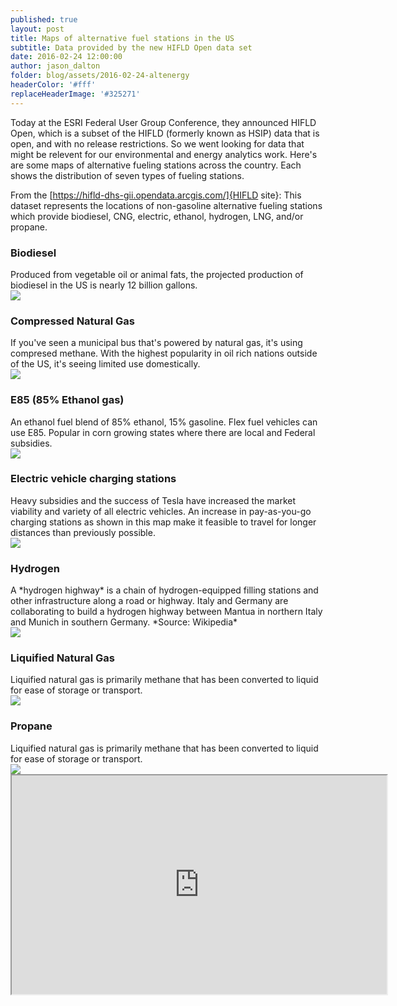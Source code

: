 ```yaml
---
published: true
layout: post
title: Maps of alternative fuel stations in the US 
subtitle: Data provided by the new HIFLD Open data set
date: 2016-02-24 12:00:00
author: jason_dalton
folder: blog/assets/2016-02-24-altenergy
headerColor: '#fff'
replaceHeaderImage: '#325271'
---
```


Today at the ESRI Federal User Group Conference, they announced HIFLD Open, which is a subset of the HIFLD (formerly known as HSIP) data that is open, and with no release restrictions.  So we went looking for data that might be relevent for our environmental and energy analytics work.  Here's are some maps of alternative fueling stations across the country. <!--more--> Each shows the distribution of seven types of fueling stations.  

From the [https://hifld-dhs-gii.opendata.arcgis.com/]{HIFLD site}:
This dataset represents the locations of non-gasoline alternative fueling stations which provide biodiesel, CNG, electric, ethanol, hydrogen, LNG, and/or propane.


### Biodiesel
<div class="flexItem col-md-3">
Produced from vegetable oil or animal fats, the projected production of biodiesel in the US is nearly 12 billion gallons.
</div>
<div class="flexItem col-md-9">
<img class="img-responsive sarcatImg" src="{{site.baseurl}}/{{page.folder}}/BD.png"> 
</div>


### Compressed Natural Gas
<div class="flexItem col-md-3">
If you've seen a municipal bus that's powered by natural gas, it's using compresed methane.  With the highest popularity in oil rich nations outside of the US, it's seeing limited use domestically.
</div>
<div class="flexItem col-md-9">
<img class="img-responsive sarcatImg" src="{{site.baseurl}}/{{page.folder}}/CNG.png"> 
</div>


### E85 (85% Ethanol gas)
<div class="flexItem col-md-3">
An ethanol fuel blend of 85% ethanol, 15% gasoline.  Flex fuel vehicles can use E85.  Popular in corn growing states where there are local and Federal subsidies.
</div>
<div class="flexItem col-md-9">
<img class="img-responsive sarcatImg" src="{{site.baseurl}}/{{page.folder}}/E85.png"> 
</div>



### Electric vehicle charging stations
<div class="flexItem col-md-3">
Heavy subsidies and the success of Tesla have increased the market viability and variety of all electric vehicles.  An increase in pay-as-you-go charging stations as shown in this map make it feasible to travel for longer distances than previously possible.
</div>
<div class="flexItem col-md-9">
<img class="img-responsive sarcatImg" src="{{site.baseurl}}/{{page.folder}}/ELEC.png"> 
</div>


### Hydrogen
<div class="flexItem col-md-3">
A *hydrogen highway* is a chain of hydrogen-equipped filling stations and other infrastructure along a road or highway. Italy and Germany are collaborating to build a hydrogen highway between Mantua in northern Italy and Munich in southern Germany. *Source: Wikipedia*
</div>
<div class="flexItem col-md-9">
<img class="img-responsive sarcatImg" src="{{site.baseurl}}/{{page.folder}}/HY.png"> 
</div>


### Liquified Natural Gas
<div class="flexItem col-md-3">
Liquified natural gas is primarily methane that has been converted to liquid for ease of storage or transport.
</div>
<div class="flexItem col-md-9">
<img class="img-responsive sarcatImg" src="{{site.baseurl}}/{{page.folder}}/LNG.png"> 
</div>


### Propane
<div class="flexItem col-md-3">
Liquified natural gas is primarily methane that has been converted to liquid for ease of storage or transport.
</div>
<div class="flexItem col-md-9">
<img class="img-responsive sarcatImg" src="{{site.baseurl}}/{{page.folder}}/LPG.png"> 
</div>


<iframe src="https://hifld-dhs-gii.opendata.arcgis.com/datasets/13c68a8ccb4645b587e1b9d854c7f7cd_0?geometry=-81.617%2C38.258%2C-72.69%2C39.541&amp;uiTab=charts&amp;selectedAttributes%5B%5D=Fuel_Type&amp;chartType=bar&amp;chartEmbed=true" style="width: 600px; height: 350px;"></iframe>

